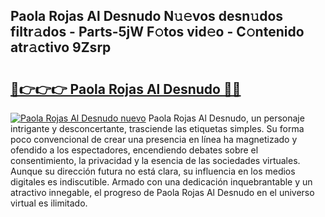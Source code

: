 ## Paola Rojas Al Desnudo N𝚞𝚎vos desn𝚞dos filtr𝚊dos - Parts-5jW F𝚘tos vid𝚎o - C𝚘ntenido atr𝚊ctivo 9Zsrp

# <h2><a href="http://mb53yp.tromn.icu/?c=Paola+Rojas+Al+Desnudo">🔗👉👉👉 Paola Rojas Al Desnudo 🔗🔗</a></h2>

[![Paola Rojas Al Desnudo nuevo](https://i.imgur.com/pEAQMta.gif)](http://mb53yp.tromn.icu/?c=Paola+Rojas+Al+Desnudo)
Paola Rojas Al Desnudo, un personaje intrigante y desconcertante, trasciende las etiquetas simples. Su forma poco convencional de crear una presencia en línea ha magnetizado y ofendido a los espectadores, encendiendo debates sobre el consentimiento, la privacidad y la esencia de las sociedades virtuales. Aunque su dirección futura no está clara, su influencia en los medios digitales es indiscutible. Armado con una dedicación inquebrantable y un atractivo innegable, el progreso de Paola Rojas Al Desnudo en el universo virtual es ilimitado.
